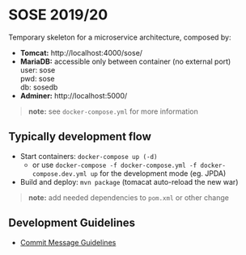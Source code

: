 # SOSE 2019/20

Temporary skeleton for a microservice architecture, composed by:
* **Tomcat:** http://localhost:4000/sose/
* **MariaDB:** accessible only between container (no external port)  
    user: sose  
    pwd: sose  
    db: sosedb
* **Adminer:** http://localhost:5000/

> **note:** see `docker-compose.yml` for more information

## Typically development flow

* Start containers: `docker-compose up (-d)`
    * or use `docker-compose -f docker-compose.yml -f docker-compose.dev.yml up` for the development mode (eg. JPDA)
* Build and deploy: `mvn package` (tomacat auto-reload the new war)

> **note:** add needed dependencies to `pom.xml` or other change

## Development Guidelines

* [Commit Message Guidelines](https://gist.github.com/robertpainsi/b632364184e70900af4ab688decf6f53)
